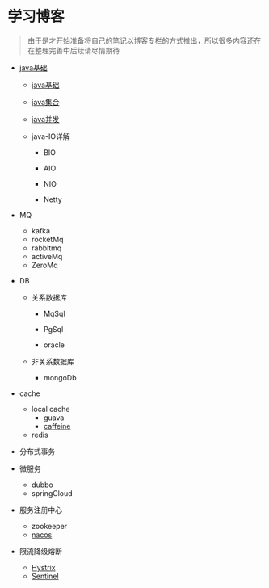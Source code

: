 # 学习博客

> 由于是才开始准备将自己的笔记以博客专栏的方式推出，所以很多内容还在在整理完善中后续请尽情期待

* [java基础](note/java/index.md)

  * [java基础](note/java/java基础.md)

  * [java集合](note/java/java集合/introduction.md)

  * [java并发](note/java/java并发/java并发.md)

  * java-IO详解

    * BIO

    * AIO
    * NIO
    * Netty

* MQ

  * kafka
  * rocketMq
  * rabbitmq
  * activeMq
  * ZeroMq

* DB

  * 关系数据库

    * MqSql
    * PgSql

    * oracle

  * 非关系数据库

    * mongoDb

* cache

  * local cache 
    * guava
    * [caffeine](https://github.com/ben-manes/caffeine)
  * redis

* 分布式事务

* 微服务
  * dubbo
  * springCloud
* 服务注册中心
  * zookeeper
  * [nacos](https://nacos.io/zh-cn/docs/what-is-nacos.html)
* 限流降级熔断
  * [Hystrix](https://github.com/Netflix/Hystrix)
  * [Sentinel](https://github.com/alibaba/Sentinel)

